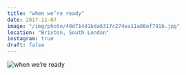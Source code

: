 ```yaml
---
title: "when we’re ready"
date: 2017-11-07
image: "/img/photo/40d714d1bda6317c274ea11a80ef791b.jpg"
location: "Brixton, South London"
instagram: true
draft: false
---
```


![when we’re ready](/img/photo/40d714d1bda6317c274ea11a80ef791b.jpg)
